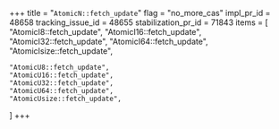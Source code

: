 +++
title = "`AtomicN::fetch_update`"
flag = "no_more_cas"
impl_pr_id = 48658
tracking_issue_id = 48655
stabilization_pr_id = 71843
items = [
    "AtomicI8::fetch_update",
    "AtomicI16::fetch_update",
    "AtomicI32::fetch_update",
    "AtomicI64::fetch_update",
    "AtomicIsize::fetch_update",

    "AtomicU8::fetch_update",
    "AtomicU16::fetch_update",
    "AtomicU32::fetch_update",
    "AtomicU64::fetch_update",
    "AtomicUsize::fetch_update",
]
+++
